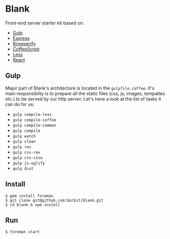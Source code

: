 Blank
=====

Front-end server starter kit based on:
- [Gulp](http://gulpjs.com)
- [Express](http://expressjs.com/)
- [Browserify](http://browserify.org/)
- [CoffeeScript](http://coffeescript.org/)
- [Less](http://lesscss.org/)
- [React](http://facebook.github.io/react/)

Gulp
----

Major part of Blank's architecture is located in the `gulpfile.coffee`. It's main responsibilty is to prepare all the static files (css, js, images, tempaltes etc.) to be served by our http server. Let's have a look at the list of tasks it can do for us:

- `gulp compile-less`
- `gulp compile-coffee`
- `gulp compile-common`
- `gulp compile`
- `gulp watch`
- `gulp clean`
- `gulp rev`
- `gulp css-rev`
- `gulp css-csso`
- `gulp js-uglify`
- `gulp dist`

Install
-------

```
$ gem install foreman
$ git clone git@github.com:borbit/blank.git
$ cd blank & npm install
```

Run
---

```
$ foreman start
```
